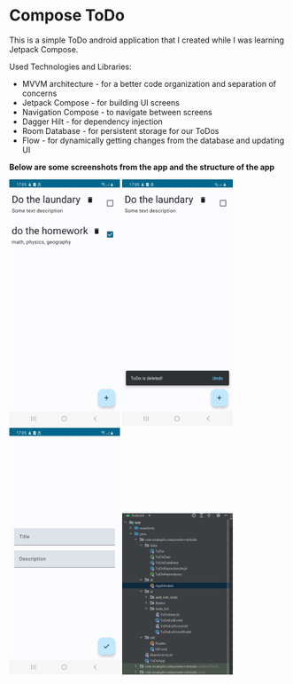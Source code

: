 # Compose ToDo

This is a simple ToDo android application that I created while I was learning Jetpack Compose.

Used Technologies and Libraries:

* MVVM architecture - for a better code organization and separation of concerns
* Jetpack Compose - for building UI screens
* Navigation Compose - to navigate between screens
* Dagger Hilt - for dependency injection
* Room Database - for persistent storage for our ToDos
* Flow - for dynamically getting changes from the database and updating UI

**Below are some screenshots from the app and the structure of the app** 

<img src="images/ToDo1.jpg" alt="todo1" width="200"/>

<img src="images/ToDo2.jpg" alt="todo2" width="200"/>

<img src="images/ToDo3.jpg" alt="todo3" width="200"/>

<img src="images/project_structure.png" alt="project structure" width="200"/>
